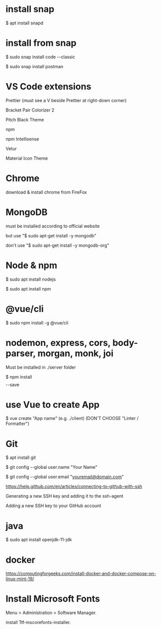 # install snap

$ apt install snapd

# install from snap

$ sudo snap install code --classic

$ sudo snap install postman

# VS Code extensions 

Prettier (must see a V beside Prettier at right-down corner)

Bracket Pair Colorizer 2

Pitch Black Theme

npm

npm Intellisense

Vetur

Material Icon Theme

# Chrome

download & install chrome from FireFox

# MongoDB

must be installed according to official website

but use "$ sudo apt-get install -y mongodb"

don't use "$ sudo apt-get install -y mongodb-org"

# Node & npm

$ sudo apt install nodejs

$ sudo apt install npm

# @vue/cli

$ sudo npm install -g @vue/cli

# nodemon, express, cors, body-parser, morgan, monk, joi

Must be installed in ./server folder

$ npm install $$$$ --save

# use Vue to create App

$ vue create "App name" (e.g. ./client) (DON'T CHOOSE "Linter / Formatter")

# Git

$ apt install git

$ git config --global user.name "Your Name"

$ git config --global user.email "youremail@domain.com"

https://help.github.com/en/articles/connecting-to-github-with-ssh

Generating a new SSH key and adding it to the ssh-agent

Adding a new SSH key to your GitHub account

# java

$ sudo apt install openjdk-11-jdk

# docker

https://computingforgeeks.com/install-docker-and-docker-compose-on-linux-mint-19/

# Install Microsoft Fonts

Menu > Administration > Software Manager.

install Ttf-mscorefonts-installer.